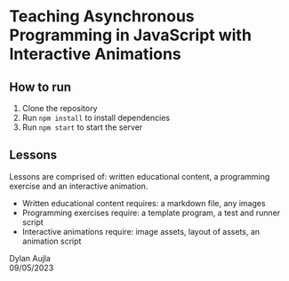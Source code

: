 # Teaching Asynchronous Programming in JavaScript with Interactive Animations

## How to run
1. Clone the repository
2. Run `npm install` to install dependencies
3. Run `npm start` to start the server

## Lessons
Lessons are comprised of: written educational content, a programming exercise and an interactive animation.  
- Written educational content requires: a markdown file, any images
- Programming exercises require: a template program, a test and runner script
- Interactive animations require: image assets, layout of assets, an animation script

Dylan Aujla  
09/05/2023
